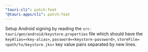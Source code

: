 ```yaml
---
"tauri-cli": patch:feat
"@tauri-apps/cli": patch:feat
---
```


Setup Android signing by reading the `src-tauri/gen/android/keystore.properties` file which should have the `keyAlias=<key-alias>`, `password=<keystore-password>`, `storeFile=<path/to/keystore.jks>` key value pairs separated by new lines.
